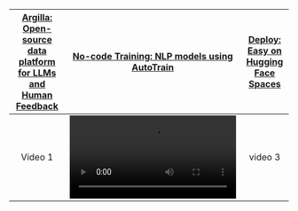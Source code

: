 |[Argilla: Open-source data platform for LLMs and Human Feedback](https://github.com/argilla-io/argilla)|[No-code Training: NLP models using AutoTrain](https://www.argilla.io/blog/argilla-meets-autotrain)|[Deploy: Easy on Hugging Face Spaces](https://huggingface.co/new-space?template=argilla/argilla-template-space)|
| :-------------------------------------------------------------------------------------------------------------------------------------------------: | :-------------------------------------------------------------------------------------------------------------------------------------------------: | :-------------------------------------------------------------------------------------------------------------------------------------------------: |
| Video 1 | <video src="https://user-images.githubusercontent.com/1107111/223220683-fbfa63da-367c-4cfa-bda5-66f47413b6b0.mp4" width="300"/> | video 3 |
